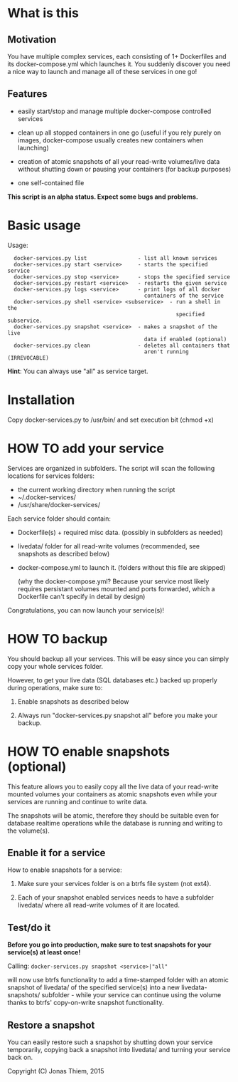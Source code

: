 
# What is this

## Motivation

You have multiple complex services, each consisting of 1+ Dockerfiles
and its docker-compose.yml which launches it. You suddenly discover you
need a nice way to launch and manage all of these services in one go!


## Features

- easily start/stop and manage multiple docker-compose controlled services

- clean up all stopped containers in one go (useful if you rely purely on
  images, docker-compose usually creates new containers when launching)

- creation of atomic snapshots of all your read-write volumes/live data
  without shutting down or pausing your containers (for backup purposes)

- one self-contained file

**This script is an alpha status. Expect some bugs and problems.**

# Basic usage

Usage:

```
  docker-services.py list                - list all known services
  docker-services.py start <service>     - starts the specified service
  docker-services.py stop <service>      - stops the specified service
  docker-services.py restart <service>   - restarts the given service      
  docker-services.py logs <service>      - print logs of all docker 
                                           containers of the service
  docker-services.py shell <service> <subservice>  - run a shell in the
                                                     specified subservice.
  docker-services.py snapshot <service>  - makes a snapshot of the live
                                           data if enabled (optional)
  docker-services.py clean               - deletes all containers that
                                           aren't running (IRREVOCABLE)
```

**Hint**: You can always use "all" as service target.



# Installation

Copy docker-services.py to /usr/bin/ and set execution bit (chmod +x)



# HOW TO add your service

Services are organized in subfolders. The script will scan the following
locations for services folders:

- the current working directory when running the script
- ~/.docker-services/
- /usr/share/docker-services/  

Each service folder should contain:

- Dockerfile(s) + required misc data. (possibly in subfolders as needed)
- livedata/ folder for all read-write volumes (recommended, see snapshots
                                               as described below)
- docker-compose.yml to launch it. (folders without this file are skipped)

  (why the docker-compose.yml? Because your service most likely requires
  persistant volumes mounted and ports forwarded, which a Dockerfile can't
  specify in detail by design)

Congratulations, you can now launch your service(s)!



# HOW TO backup

You should backup all your services. This will be easy since you can
simply copy your whole services folder.

However, to get your live data (SQL databases etc.) backed up properly
during operations, make sure to:

1. Enable snapshots as described below

2. Always run "docker-services.py snapshot all" before you make your
   backup.



# HOW TO enable snapshots (optional)

This feature allows you to easily copy all the live data of your read-write
mounted volumes your containers as atomic snapshots even while your
services are running and continue to write data.

The snapshots will be atomic, therefore they should be suitable even for
database realtime operations while the database is running and writing to
the volume(s).

## Enable it for a service

How to enable snapshots for a service:

1. Make sure your services folder is on a btrfs file system (not ext4).

2. Each of your snapshot enabled services needs to have a subfolder
   livedata/ where all read-write volumes of it are located.

## Test/do it

**Before you go into production, make sure to test snapshots for your
service(s) at least once!**

Calling:
   ``` docker-services.py snapshot <service>|"all" ```

will now use btrfs functionality to add a time-stamped folder with an
atomic snapshot of livedata/ of the specified service(s) into a new
livedata-snapshots/ subfolder - while your service can continue using the
volume thanks to btrfs' copy-on-write snapshot functionality.

## Restore a snapshot

You can easily restore such a snapshot by shutting down your service
temporarily, copying back a snapshot into livedata/ and turning your
service back on.



Copyright (C) Jonas Thiem, 2015

